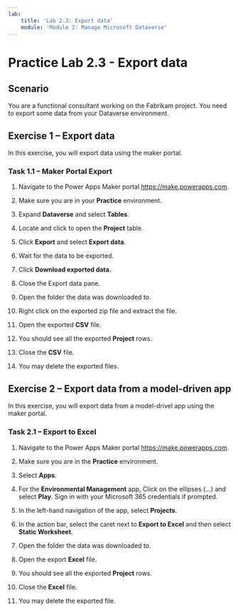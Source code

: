 ```yaml
---
lab:
    title: 'Lab 2.3: Export data'
    module: 'Module 2: Manage Microsoft Dataverse'
---
```


# Practice Lab 2.3 - Export data

## Scenario

You are a functional consultant working on the Fabrikam project. You need to export some data from your Dataverse environment.

## Exercise 1 – Export data

In this exercise, you will export data using the maker portal.

### Task 1.1 – Maker Portal Export

1. Navigate to the Power Apps Maker portal <https://make.powerapps.com>.

1. Make sure you are in your **Practice** environment.

1. Expand **Dataverse** and select **Tables**.

1. Locate and click to open the **Project** table.

1. Click **Export** and select **Export data**.

1. Wait for the data to be exported.

1. Click **Download exported data.**

1. Close the Export data pane.

1. Open the folder the data was downloaded to.

1. Right click on the exported zip file and extract the file.

1. Open the exported **CSV** file.

1. You should see all the exported **Project** rows.

1. Close the **CSV** file.

1. You may delete the exported files.

## Exercise 2 – Export data from a model-driven app

In this exercise, you will export data from a model-drivel app using the maker portal.

### Task 2.1 – Export to Excel

1. Navigate to the Power Apps Maker portal <https://make.powerapps.com>.

1. Make sure you are in the **Practice** environment.

1. Select **Apps**.

1. For the **Environmental Management** app, Click on the ellipses (...) and select **Play**. Sign in with your Microsoft 365 credentials if prompted.

1. In the left-hand navigation of the app, select **Projects**.

1. In the action bar, select the caret next to **Export to Excel** and then select **Static Worksheet**.

1. Open the folder the data was downloaded to.

1. Open the export **Excel** file.

1. You should see all the exported **Project** rows.

1. Close the **Excel** file.

1. You may delete the exported file.
